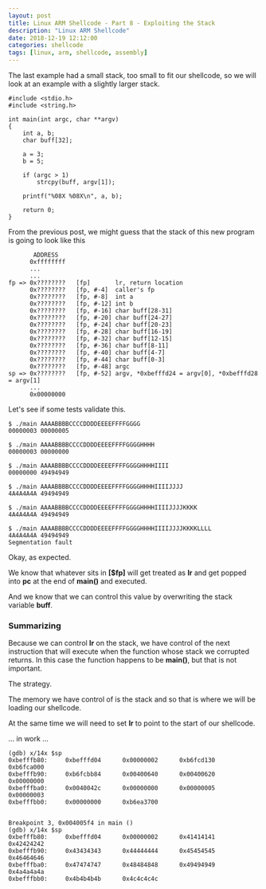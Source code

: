 ```yaml
---
layout: post
title: Linux ARM Shellcode - Part 8 - Exploiting the Stack
description: "Linux ARM Shellcode"
date: 2018-12-19 12:12:00
categories: shellcode
tags: [linux, arm, shellcode, assembly]
---
```


The last example had a small stack, too small to fit our shellcode, so we will look at an example with a slightly larger stack.

	#include <stdio.h>
	#include <string.h>

	int main(int argc, char **argv)
	{
		int a, b;
		char buff[32];

		a = 3;
		b = 5;

		if (argc > 1)
			strcpy(buff, argv[1]);

		printf("%08X %08X\n", a, b);

		return 0;
	}

From the previous post, we might guess that the stack of this new program is going to look like this

           ADDRESS   
          0xffffffff
          ...
          ...        
    fp => 0x????????   [fp]       lr, return location
          0x????????   [fp, #-4]  caller's fp
          0x????????   [fp, #-8]  int a
          0x????????   [fp, #-12] int b
		  0x????????   [fp, #-16] char buff[28-31]
		  0x????????   [fp, #-20] char buff[24-27]
		  0x????????   [fp, #-24] char buff[20-23]
		  0x????????   [fp, #-28] char buff[16-19]
		  0x????????   [fp, #-32] char buff[12-15]
		  0x????????   [fp, #-36] char buff[8-11]
          0x????????   [fp, #-40] char buff[4-7]
          0x????????   [fp, #-44] char buff[0-3]
          0x????????   [fp, #-48] argc
    sp => 0x????????   [fp, #-52] argv, *0xbefffd24 = argv[0], *0xbefffd28 = argv[1]
          ...   
          0x00000000

Let's see if some tests validate this.

	$ ./main AAAABBBBCCCCDDDDEEEEFFFFGGGG
	00000003 00000005

	$ ./main AAAABBBBCCCCDDDDEEEEFFFFGGGGHHHH
	00000003 00000000

	$ ./main AAAABBBBCCCCDDDDEEEEFFFFGGGGHHHHIIII
	00000000 49494949

	$ ./main AAAABBBBCCCCDDDDEEEEFFFFGGGGHHHHIIIIJJJJ
	4A4A4A4A 49494949

	$ ./main AAAABBBBCCCCDDDDEEEEFFFFGGGGHHHHIIIIJJJJKKKK
	4A4A4A4A 49494949

	$ ./main AAAABBBBCCCCDDDDEEEEFFFFGGGGHHHHIIIIJJJJKKKKLLLL
	4A4A4A4A 49494949
	Segmentation fault

Okay, as expected.
		  
We know that whatever sits in **[$fp]** will get treated as **lr** and get popped into **pc** at the end of **main()** and executed.

And we know that we can control this value by overwriting the stack variable **buff**.

### Summarizing

Because we can control **lr** on the stack, we have control of the next instruction that will execute when the function whose stack we corrupted returns.
In this case the function happens to be **main()**, but that is not important.

The strategy.

The memory we have control of is the stack and so that is where we will be loading our shellcode.

At the same time we will need to set **lr** to point to the start of our shellcode.

... in work ...

	(gdb) x/14x $sp
	0xbefffb80:     0xbefffd04      0x00000002      0xb6fcd130      0xb6fca000
	0xbefffb90:     0xb6fcbb84      0x00400640      0x00400620      0x00000000
	0xbefffba0:     0x0040042c      0x00000000      0x00000005      0x00000003
	0xbefffbb0:     0x00000000      0xb6ea3700


	Breakpoint 3, 0x004005f4 in main ()
	(gdb) x/14x $sp
	0xbefffb80:     0xbefffd04      0x00000002      0x41414141      0x42424242
	0xbefffb90:     0x43434343      0x44444444      0x45454545      0x46464646
	0xbefffba0:     0x47474747      0x48484848      0x49494949      0x4a4a4a4a
	0xbefffbb0:     0x4b4b4b4b      0x4c4c4c4c



